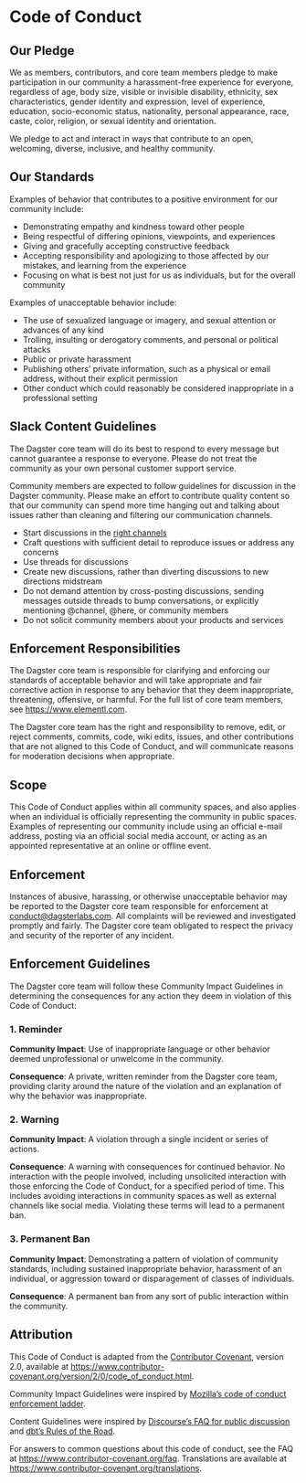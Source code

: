 # Code of Conduct

## Our Pledge

We as members, contributors, and core team members pledge to make participation in our community a harassment-free experience for everyone, regardless of age, body size, visible or invisible disability, ethnicity, sex characteristics, gender identity and expression, level of experience, education, socio-economic status, nationality, personal appearance, race, caste, color, religion, or sexual identity and orientation.

We pledge to act and interact in ways that contribute to an open, welcoming, diverse, inclusive, and healthy community.

## Our Standards

Examples of behavior that contributes to a positive environment for our community include:

- Demonstrating empathy and kindness toward other people
- Being respectful of differing opinions, viewpoints, and experiences
- Giving and gracefully accepting constructive feedback
- Accepting responsibility and apologizing to those affected by our mistakes, and learning from the experience
- Focusing on what is best not just for us as individuals, but for the overall community

Examples of unacceptable behavior include:

- The use of sexualized language or imagery, and sexual attention or advances of any kind
- Trolling, insulting or derogatory comments, and personal or political attacks
- Public or private harassment
- Publishing others’ private information, such as a physical or email address, without their explicit permission
- Other conduct which could reasonably be considered inappropriate in a professional setting

## Slack Content Guidelines

The Dagster core team will do its best to respond to every message but cannot guarantee a response to everyone. Please do not treat the community as your own personal customer support service.

Community members are expected to follow guidelines for discussion in the Dagster community. Please make an effort to contribute quality content so that our community can spend more time hanging out and talking about issues rather than cleaning and filtering our communication channels.

- Start discussions in the [right channels](https://app.slack.com/client/TCDGQDUKF/browse-channels)
- Craft questions with sufficient detail to reproduce issues or address any concerns
- Use threads for discussions
- Create new discussions, rather than diverting discussions to new directions midstream
- Do not demand attention by cross-posting discussions, sending messages outside threads to bump conversations, or explicitly mentioning @channel, @here, or community members
- Do not solicit community members about your products and services

## Enforcement Responsibilities

The Dagster core team is responsible for clarifying and enforcing our standards of acceptable behavior and will take appropriate and fair corrective action in response to any behavior that they deem inappropriate, threatening, offensive, or harmful. For the full list of core team members, see <https://www.elementl.com>.

The Dagster core team has the right and responsibility to remove, edit, or reject comments, commits, code, wiki edits, issues, and other contributions that are not aligned to this Code of Conduct, and will communicate reasons for moderation decisions when appropriate.

## Scope

This Code of Conduct applies within all community spaces, and also applies when an individual is officially representing the community in public spaces. Examples of representing our community include using an official e-mail address, posting via an official social media account, or acting as an appointed representative at an online or offline event.

## Enforcement

Instances of abusive, harassing, or otherwise unacceptable behavior may be reported to the Dagster core team responsible for enforcement at <conduct@dagsterlabs.com>. All complaints will be reviewed and investigated promptly and fairly. The Dagster core team obligated to respect the privacy and security of the reporter of any incident.

## Enforcement Guidelines

The Dagster core team will follow these Community Impact Guidelines in determining the consequences for any action they deem in violation of this Code of Conduct:

### 1. Reminder

**Community Impact**: Use of inappropriate language or other behavior deemed unprofessional or unwelcome in the community.

**Consequence**: A private, written reminder from the Dagster core team, providing clarity around the nature of the violation and an explanation of why the behavior was inappropriate.

### 2. Warning

**Community Impact**: A violation through a single incident or series of actions.

**Consequence**: A warning with consequences for continued behavior. No interaction with the people involved, including unsolicited interaction with those enforcing the Code of Conduct, for a specified period of time. This includes avoiding interactions in community spaces as well as external channels like social media. Violating these terms will lead to a permanent ban.

### 3. Permanent Ban

**Community Impact**: Demonstrating a pattern of violation of community standards, including sustained inappropriate behavior, harassment of an individual, or aggression toward or disparagement of classes of individuals.

**Consequence**: A permanent ban from any sort of public interaction within the community.

## Attribution

This Code of Conduct is adapted from the [Contributor Covenant](https://www.contributor-covenant.org/), version 2.0, available at <https://www.contributor-covenant.org/version/2/0/code_of_conduct.html>.

Community Impact Guidelines were inspired by [Mozilla’s code of conduct enforcement ladder](https://github.com/mozilla/diversity).

Content Guidelines were inspired by [Discourse’s FAQ for public discussion](https://meta.discourse.org/faq) and [dbt’s Rules of the Road](https://docs.getdbt.com/docs/contributing/slack-rules-of-the-road).

For answers to common questions about this code of conduct, see the FAQ at <https://www.contributor-covenant.org/faq>. Translations are available at <https://www.contributor-covenant.org/translations>.
